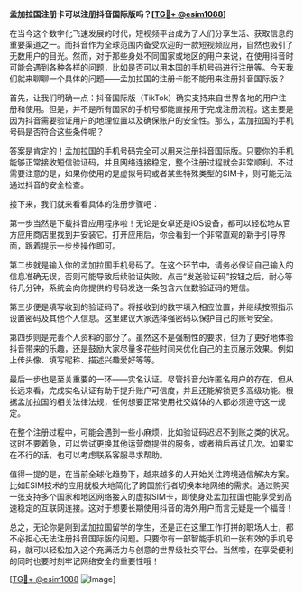 **孟加拉国注册卡可以注册抖音国际版吗？[[TG💪+ @esim1088](https://t.me/s/esim1088)]**

在当今这个数字化飞速发展的时代，短视频平台成为了人们分享生活、获取信息的重要渠道之一。而抖音作为全球范围内备受欢迎的一款短视频应用，自然也吸引了无数用户的目光。然而，对于那些身处不同国家或地区的用户来说，在使用抖音时可能会遇到各种各样的问题，比如是否可以用本国的手机号码进行注册等。今天我们就来聊聊一个具体的问题——孟加拉国的注册卡能不能用来注册抖音国际版？

首先，让我们明确一点：抖音国际版（TikTok）确实支持来自世界各地的用户注册和使用。但是，并不是所有国家的手机号都能直接用于完成注册流程。这主要是因为抖音需要验证用户的地理位置以及确保账户的安全性。那么，孟加拉国的手机号码是否符合这些条件呢？

答案是肯定的！孟加拉国的手机号码完全可以用来注册抖音国际版。只要你的手机能够正常接收短信验证码，并且网络连接稳定，整个注册过程就会非常顺利。不过需要注意的是，如果你使用的是虚拟号码或者某些特殊类型的SIM卡，则可能无法通过抖音的安全检查。

接下来，我们就来看看具体的注册步骤吧：

第一步当然是下载抖音应用程序啦！无论是安卓还是iOS设备，都可以轻松地从官方应用商店里找到并安装它。打开应用后，你会看到一个非常直观的新手引导界面，跟着提示一步步操作即可。

第二步就是输入你的孟加拉国手机号码了。在这个环节中，请务必保证自己输入的信息准确无误，否则可能导致后续验证失败。点击“发送验证码”按钮之后，耐心等待几分钟，系统会向你提供的号码发送一条包含六位数验证码的短信。

第三步便是填写收到的验证码了。将接收到的数字填入相应位置，并继续按照指示设置密码及其他个人信息。这里建议大家选择强密码以保护自己的账号安全。

第四步则是完善个人资料的部分了。虽然这不是强制性的要求，但为了更好地体验抖音带来的乐趣，还是鼓励大家尽量多花些时间来优化自己的主页展示效果。例如上传头像、填写昵称、描述兴趣爱好等等。

最后一步也是至关重要的一环——实名认证。尽管抖音允许匿名用户的存在，但从长远来看，完成实名认证有助于提升账户可信度，并且还能解锁更多高级功能。根据孟加拉国的相关法律法规，任何想要正常使用社交媒体的人都必须遵守这一规定。

在整个注册过程中，可能会遇到一些小麻烦，比如验证码迟迟不到账之类的状况。这时不要着急，可以尝试更换其他运营商提供的服务，或者稍后再试几次。如果实在不行的话，也可以考虑联系客服寻求帮助。

值得一提的是，在当前全球化趋势下，越来越多的人开始关注跨境通信解决方案。比如ESIM技术的应用就极大地简化了跨国旅行者切换本地网络的需求。通过购买一张支持多个国家和地区网络接入的虚拟SIM卡，即使身处孟加拉国也能享受到高速稳定的互联网连接。这对于想要长期使用抖音的海外用户而言无疑是一个福音！

总之，无论你是刚到孟加拉国留学的学生，还是正在这里工作打拼的职场人士，都不必担心无法注册抖音国际版的问题。只要你有一部智能手机和一张有效的手机号码，就可以轻松加入这个充满活力与创意的世界级社交平台。当然啦，在享受便利的同时也要时刻牢记网络安全的重要性哦！

[[TG💪+ @esim1088](https://t.me/s/esim1088) ![Image](https://i.postimg.cc/4NQfJmqS/Snipaste-2025-05-13-00-14-12.png)]